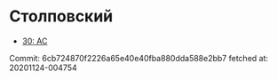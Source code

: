# Столповский
- [30: AC](30.md)

Commit: 6cb724870f2226a65e40e40fba880dda588e2bb7
 fetched at: 20201124-004754
